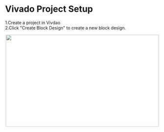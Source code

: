 # Vivado Project Setup

1.Create a project in Vivdao  
2.Click "Create Block Design" to create a new block design.

<div align=center><img width="500" height="300" src=https://github.com/jeffrey8373/zynq-ultrascale-plus/blob/main/petalinux/pictures/Xnip2021-06-22_09-10-32.jpeg>
